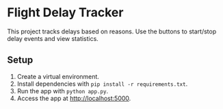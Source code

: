 # Flight Delay Tracker

This project tracks delays based on reasons. Use the buttons to start/stop delay events and view statistics.

## Setup

1. Create a virtual environment.
2. Install dependencies with `pip install -r requirements.txt`.
3. Run the app with `python app.py`.
4. Access the app at [http://localhost:5000](http://localhost:5000).
